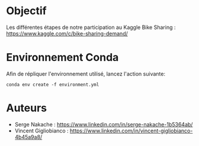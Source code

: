 # Objectif

Les différentes étapes de notre participation au Kaggle Bike Sharing : https://www.kaggle.com/c/bike-sharing-demand/

# Environnement Conda
Afin de répliquer l'environnement utilisé, lancez l'action suivante: 

```
conda env create -f environment.yml
```

# Auteurs

 * Serge Nakache : https://www.linkedin.com/in/serge-nakache-1b5364ab/
 * Vincent Gigliobianco : https://www.linkedin.com/in/vincent-gigliobianco-4b45a9a8/
 